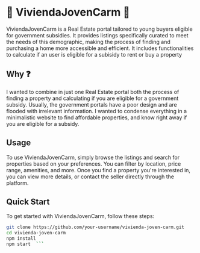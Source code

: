 # 🏡 ViviendaJovenCarm 👫
ViviendaJovenCarm is a Real Estate portal tailored to young buyers eligible for government subsidies.
It provides listings specifically curated to meet the needs of this demographic, making the process of finding and purchasing a home more accessible and efficient.
It includes functionalities to calculate if an user is eligible for a subisidy to rent or buy a property

## Why ❓
I wanted to combine in just one Real Estate portal both the process of finding a property and calculating if you are eligible for a government subsidy.
Usually, the government portals have a poor design and are flooded with irrelevant information. I wanted to condense everything in a minimalistic website
to find affordable properties, and know right away if you are eligible for a subsidy.

## Usage
To use ViviendaJovenCarm, simply browse the listings and search for properties based on your preferences. You can filter by location, price range, amenities, and more. Once you find a property you're interested in, you can view more details, or contact the seller directly through the platform.


## Quick Start
To get started with ViviendaJovenCarm, follow these steps:

   ```bash
   git clone https://github.com/your-username/vivienda-joven-carm.git
   cd vivienda-joven-carm
   npm install
   npm start  ```


